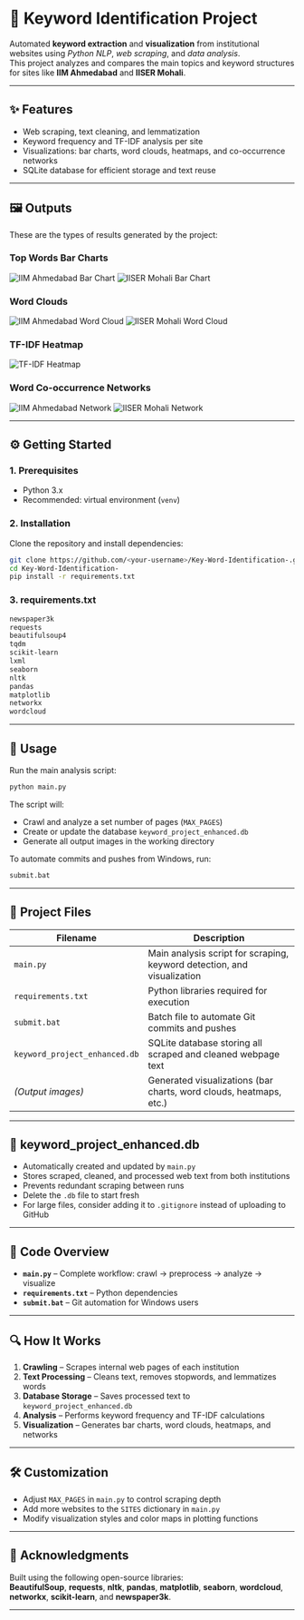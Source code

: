 

# 🧠 Keyword Identification Project

Automated **keyword extraction** and **visualization** from institutional websites using *Python NLP*, *web scraping*, and *data analysis*.  
This project analyzes and compares the main topics and keyword structures for sites like **IIM Ahmedabad** and **IISER Mohali**.

***

## ✨ Features

- Web scraping, text cleaning, and lemmatization  
- Keyword frequency and TF-IDF analysis per site  
- Visualizations: bar charts, word clouds, heatmaps, and co-occurrence networks  
- SQLite database for efficient storage and text reuse  

***

## 🖼 Outputs

These are the types of results generated by the project:

### Top Words Bar Charts
![IIM Ahmedabad Bar Chart](IIM_Ahmedabad_bar_chart.png)
![IISER Mohali Bar Chart](IISER_Mohali_bar_chart.png)

### Word Clouds
![IIM Ahmedabad Word Cloud](IIM_Ahmedabad_wordcloud.png)
![IISER Mohali Word Cloud](IISER_Mohali_wordcloud.png)

### TF-IDF Heatmap
![TF-IDF Heatmap](tfidf_heatmap.png)

### Word Co-occurrence Networks
![IIM Ahmedabad Network](IIM_Ahmedabad_network.png)
![IISER Mohali Network](IISER_Mohali_network.png)


***

## ⚙️ Getting Started

### 1. Prerequisites

- Python 3.x  
- Recommended: virtual environment (`venv`)

### 2. Installation

Clone the repository and install dependencies:

```bash
git clone https://github.com/<your-username>/Key-Word-Identification-.git
cd Key-Word-Identification-
pip install -r requirements.txt
```

### 3. requirements.txt

```txt
newspaper3k
requests
beautifulsoup4
tqdm
scikit-learn
lxml
seaborn
nltk
pandas
matplotlib
networkx
wordcloud
```

***

## 🚀 Usage

Run the main analysis script:

```bash
python main.py
```

The script will:
- Crawl and analyze a set number of pages (`MAX_PAGES`)  
- Create or update the database `keyword_project_enhanced.db`  
- Generate all output images in the working directory  

To automate commits and pushes from Windows, run:
```bash
submit.bat
```

***

## 📁 Project Files

| Filename | Description |
|-----------|-------------|
| `main.py` | Main analysis script for scraping, keyword detection, and visualization |
| `requirements.txt` | Python libraries required for execution |
| `submit.bat` | Batch file to automate Git commits and pushes |
| `keyword_project_enhanced.db` | SQLite database storing all scraped and cleaned webpage text |
| *(Output images)* | Generated visualizations (bar charts, word clouds, heatmaps, etc.) |

***

## 🧩 keyword_project_enhanced.db

- Automatically created and updated by `main.py`  
- Stores scraped, cleaned, and processed web text from both institutions  
- Prevents redundant scraping between runs  
- Delete the `.db` file to start fresh  
- For large files, consider adding it to `.gitignore` instead of uploading to GitHub  

***

## 📜 Code Overview

- **`main.py`** – Complete workflow: crawl → preprocess → analyze → visualize  
- **`requirements.txt`** – Python dependencies  
- **`submit.bat`** – Git automation for Windows users  

***

## 🔍 How It Works

1. **Crawling** – Scrapes internal web pages of each institution  
2. **Text Processing** – Cleans text, removes stopwords, and lemmatizes words  
3. **Database Storage** – Saves processed text to `keyword_project_enhanced.db`  
4. **Analysis** – Performs keyword frequency and TF-IDF calculations  
5. **Visualization** – Generates bar charts, word clouds, heatmaps, and networks  

***

## 🛠 Customization

- Adjust `MAX_PAGES` in `main.py` to control scraping depth  
- Add more websites to the `SITES` dictionary in `main.py`  
- Modify visualization styles and color maps in plotting functions  

***

## 🙌 Acknowledgments

Built using the following open-source libraries:  
**BeautifulSoup**, **requests**, **nltk**, **pandas**, **matplotlib**, **seaborn**, **wordcloud**, **networkx**, **scikit-learn**, and **newspaper3k**.

***
